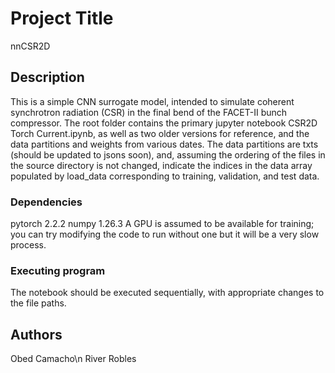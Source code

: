 # Project Title

nnCSR2D

## Description

This is a simple CNN surrogate model, intended to simulate coherent synchrotron radiation (CSR) in the final
bend of the FACET-II bunch compressor. The root folder contains the primary jupyter notebook CSR2D Torch Current.ipynb,
as well as two older versions for reference, and the data partitions and weights from various dates. The data partitions
are txts (should be updated to jsons soon), and, assuming the ordering of the files in the source directory is not changed,
indicate the indices in the data array populated by load_data corresponding to training, validation, and test data.

### Dependencies

pytorch 2.2.2
numpy 1.26.3
A GPU is assumed to be available for training; you can try modifying the code to run without one but it will be a very
slow process.

### Executing program

The notebook should be executed sequentially, with appropriate changes to the file paths.

## Authors

Obed Camacho\n
River Robles
